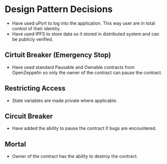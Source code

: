 # Design Pattern Decisions

* Have used uPort to log into the application. This way user are in total control of their identity.
* Have used IPFS to store data so it stored in distributed system and can be publicly verified.

## Cirtuit Breaker (Emergency Stop)
* Have used standard Pausable and Ownable contracts from OpenZeppelin so only the owner of the contract can pause the contract.

## Restricting Access
* State variables are made private where applicable.

## Circuit Breaker
* Have added the ability to pause the contract if bugs are encountered.

## Mortal
* Owner of the contract has the ability to destroy the contract.

